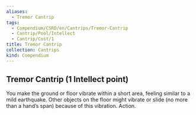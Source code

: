 ```yaml
---
aliases:
  - Tremor Cantrip
tags:
  - Compendium/CSRD/en/Cantrips/Tremor-Cantrip
  - Cantrip/Pool/Intellect
  - Cantrip/Cost/1
title: Tremor Cantrip
collection: Cantrips
kind: Compendium
---
```

## Tremor Cantrip  (1 Intellect point)
You make the ground or floor vibrate within a short area, feeling similar to a mild earthquake. Other objects on the floor might vibrate or slide (no more than a hand’s span) because of this vibration. Action.  



